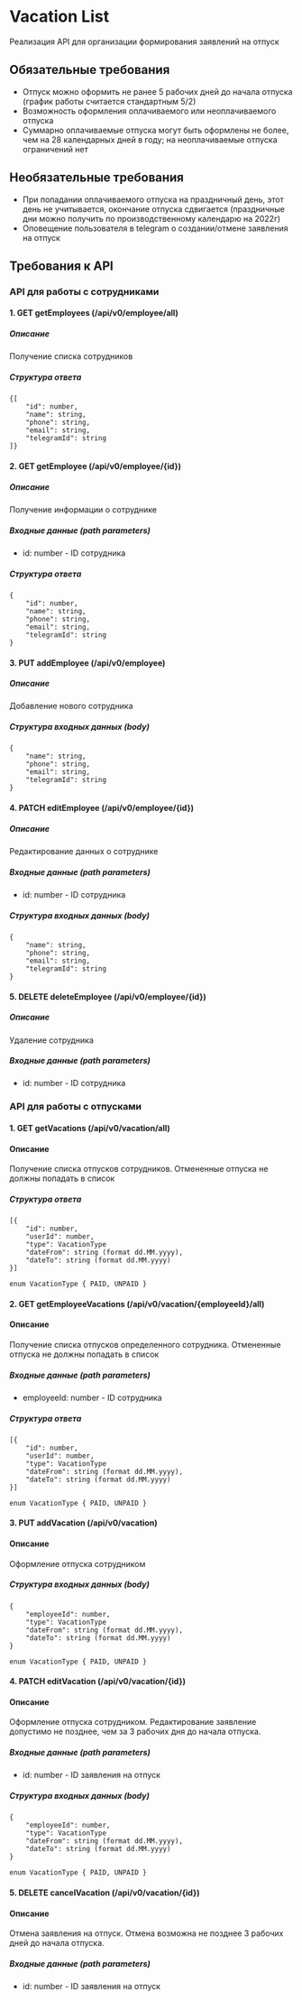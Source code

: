 # Vacation List

Реализация API для организации формирования заявлений на отпуск

## Обязательные требования
- Отпуск можно оформить не ранее 5 рабочих дней до начала отпуска (график работы считается стандартным 5/2)
- Возможность оформления оплачиваемого или неоплачиваемого отпуска
- Суммарно оплачиваемые отпуска могут быть оформлены не более, чем на 28 календарных дней в году; на неоплачиваемые отпуска ограничений нет


## Необязательные требования
- При попадании оплачиваемого отпуска на праздничный день, этот день не учитывается, окончание отпуска сдвигается (праздничные дни можно получить по производственному календарю на 2022г)
- Оповещение пользователя в telegram о создании/отмене заявления на отпуск

## Требования к API

### API для работы с сотрудниками

#### 1. GET getEmployees (/api/v0/employee/all)

##### Описание
Получение списка cотрудников

##### Структура ответа
```
{[
    "id": number,
    "name": string,
    "phone": string,
    "email": string,
    "telegramId": string
]}
```

#### 2. GET getEmployee (/api/v0/employee/{id})

##### Описание
Получение информации о сотруднике

##### Входные данные (path parameters)
- id: number - ID сотрудника

##### Структура ответа
```
{
    "id": number,
    "name": string,
    "phone": string,
    "email": string,
    "telegramId": string
}
```

#### 3. PUT addEmployee (/api/v0/employee)

##### Описание
Добавление нового сотрудника

##### Структура входных данных (body)
```
{
    "name": string,
    "phone": string,
    "email": string,
    "telegramId": string
}   
```

#### 4. PATCH editEmployee (/api/v0/employee/{id})

##### Описание 
Редактирование данных о сотруднике

##### Входные данные (path parameters)
- id: number - ID сотрудника

##### Структура входных данных (body)
```
{
    "name": string,
    "phone": string,
    "email": string,
    "telegramId": string
}   
```

#### 5. DELETE deleteEmployee (/api/v0/employee/{id})

##### Описание
Удаление сотрудника

##### Входные данные (path parameters)
- id: number - ID сотрудника

### API для работы с отпусками

#### 1. GET getVacations (/api/v0/vacation/all)

#### Описание
Получение списка отпусков сотрудников. Отмененные отпуска не должны попадать в список

##### Структура ответа
```
[{
    "id": number,
    "userId": number,
    "type": VacationType
    "dateFrom": string (format dd.MM.yyyy),
    "dateTo": string (format dd.MM.yyyy)
}]

enum VacationType { PAID, UNPAID }
```

#### 2. GET getEmployeeVacations (/api/v0/vacation/{employeeId}/all)

#### Описание
Получение списка отпусков определенного сотрудника. Отмененные отпуска не должны попадать в список

##### Входные данные (path parameters)
- employeeId: number - ID сотрудника

##### Структура ответа
```
[{
    "id": number,
    "userId": number,
    "type": VacationType
    "dateFrom": string (format dd.MM.yyyy),
    "dateTo": string (format dd.MM.yyyy)
}]

enum VacationType { PAID, UNPAID }
```

#### 3. PUT addVacation (/api/v0/vacation)

#### Описание
Оформление отпуска сотрудником

##### Структура входных данных (body)
```
{
    "employeeId": number,
    "type": VacationType
    "dateFrom": string (format dd.MM.yyyy),
    "dateTo": string (format dd.MM.yyyy)
}

enum VacationType { PAID, UNPAID }
```

#### 4. PATCH editVacation (/api/v0/vacation/{id})

#### Описание
Оформление отпуска сотрудником. Редактирование заявление допустимо не позднее, чем за 3 рабочих дня до начала отпуска.

##### Входные данные (path parameters)
- id: number - ID заявления на отпуск

##### Структура входных данных (body)
```
{
    "employeeId": number,
    "type": VacationType
    "dateFrom": string (format dd.MM.yyyy),
    "dateTo": string (format dd.MM.yyyy)
}

enum VacationType { PAID, UNPAID }
```

#### 5. DELETE cancelVacation (/api/v0/vacation/{id})

#### Описание
Отмена заявления на отпуск. Отмена возможна не позднее 3 рабочих дней до начала отпуска.

##### Входные данные (path parameters)
- id: number - ID заявления на отпуск
